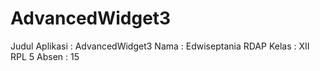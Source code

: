 # AdvancedWidget3
Judul Aplikasi : AdvancedWidget3
Nama : Edwiseptania RDAP 
Kelas : XII RPL 5 
Absen : 15
